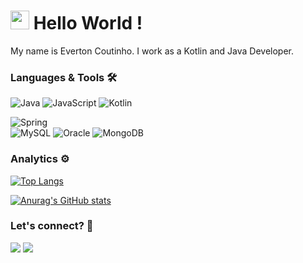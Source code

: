 
<h1><img src="https://emojis.slackmojis.com/emojis/images/1531849430/4246/blob-sunglasses.gif?1531849430" width="30"/> Hello World ! </h1>

My name is Everton Coutinho. I work as a Kotlin and Java Developer.

### Languages & Tools 🛠  
![Java](https://img.shields.io/badge/-Java-05122A?style=flat&color=green)&nbsp;![JavaScript](https://img.shields.io/badge/-JavaScript-05122A?style=flat&color=green)&nbsp;![Kotlin](https://img.shields.io/badge/-Kotlin-05122A?style=flat&color=green)&nbsp;

![Spring](https://img.shields.io/badge/-Spring-05122A?style=flat&color=orange)&nbsp;  
![MySQL](https://img.shields.io/badge/-MySQL-05122A?style=flat&color=yellow)&nbsp;![Oracle](https://img.shields.io/badge/-Oracle-05122A?style=flat&color=yellow)&nbsp;![MongoDB](https://img.shields.io/badge/-MongoDB-05122A?style=flat&color=yellow)&nbsp;  


### Analytics ⚙️

[![Top Langs](https://github-readme-stats.vercel.app/api/top-langs/?username=evecoutinho&layout=compact&count_private=true&theme=gotham)](https://github.com/evecoutinho)

[![Anurag's GitHub stats](https://github-readme-stats.vercel.app/api?username=evecoutinho&count_private=true&show_icons=true&theme=gotham)](https://github.com/evecoutinho)

### Let's connect? 🤝

<p align="inline">

<a href="https://www.linkedin.com/in/everton-c-979bb4b1/"><img src="https://img.shields.io/badge/-LinkedIn-0077B5?style=flat&logo=Linkedin&logoColor=white"/></a>
<a href="https://www.instagram.com/evercoutinho/"><img src="https://img.shields.io/badge/-Instagram-E4405F?style=flat&logo=instagram&logoColor=white"/></a>

</p>
